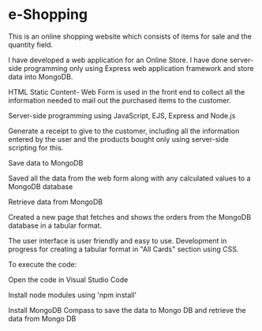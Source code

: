 # e-Shopping
This is an online shopping website which consists of items for sale and the quantity field.

I have developed a web application for an Online Store. I have done server-side programming only using Express web application framework and store data into MongoDB.

HTML Static Content- Web Form is used in the front end to collect all the information needed to mail out the purchased items to the customer.

Server-side programming using JavaScript, EJS, Express and Node.js

Generate a receipt to give to the customer, including all the information entered by the user and the products bought only using server-side scripting for this.

Save data to MongoDB

Saved all the data from the web form along with any calculated values to a MongoDB database

Retrieve data from MongoDB

Created a new page that fetches and shows the orders from the MongoDB database in a tabular format.

The user interface is user friendly and easy to use. Development in progress for creating a tabular format in "All Cards" section using CSS.

To execute the code:

Open the code in Visual Studio Code

Install node modules using 'npm install'

Install MongoDB Compass to save the data to Mongo DB and retrieve the data from Mongo DB
